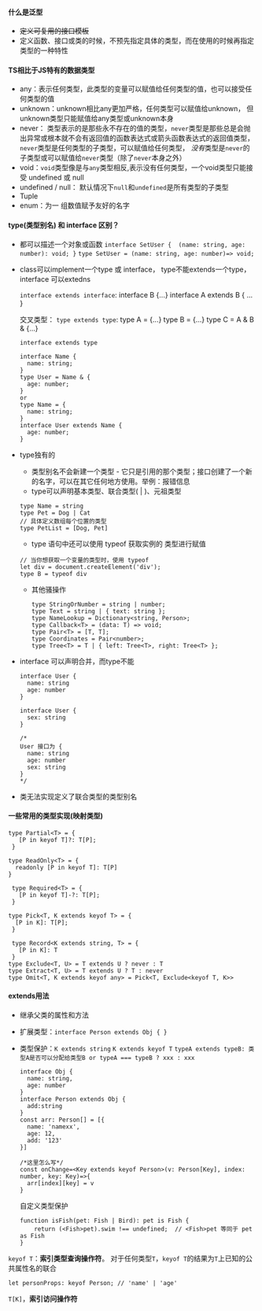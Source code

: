 #### **什么是泛型**

- ~~定义可复用的接口模板~~
- 定义函数、接口或类的时候，不预先指定具体的类型，而在使用的时候再指定类型的一种特性

#### TS相比于JS特有的数据类型

- any：表示任何类型，此类型的变量可以赋值给任何类型的值，也可以接受任何类型的值
- unknown：unknown相比any更加严格，任何类型可以赋值给unknown， 但unknown类型只能赋值给any类型或unknown本身
- never： 类型表示的是那些永不存在的值的类型，`never`类型是那些总是会抛出异常或根本就不会有返回值的函数表达式或箭头函数表达式的返回值类型， `never`类型是任何类型的子类型，可以赋值给任何类型， *没有*类型是`never`的子类型或可以赋值给`never`类型（除了`never`本身之外）
- void：`void`类型像是与`any`类型相反,表示没有任何类型，一个void类型只能接受 undefined 或 null
- undefined / null： 默认情况下`null`和`undefined`是所有类型的子类型
- Tuple
- enum：为一 组数值赋予友好的名字

#### type(类型别名) 和 interface 区别？

- 都可以描述一个对象或函数 `interface SetUser {  (name: string, age: number): void; }` `type SetUser = (name: string, age: number)=> void;`

- class可以implement一个type 或 interface， type不能extends一个type， interface 可以extedns

  `interface extends interface`:  interface B {...}   interface  A extends B { ... }

  交叉类型： `type extends type`: type A = {...}   type B = {...}  type C = A & B & {...} 

  `interface extends type` 

  ```tsx
  interface Name { 
    name: string; 
  }
  type User = Name & { 
    age: number; 
  }
  or
  type Name = { 
    name: string; 
  }
  interface User extends Name { 
    age: number; 
  }
  ```

- type独有的

  - 类型别名不会新建一个类型 - 它只是引用的那个类型；接口创建了一个新的名字，可以在其它任何地方使用。举例：报错信息
  - type可以声明基本类型、联合类型( |  )、元祖类型

  ```tsx
  type Name = string
  type Pet = Dog | Cat
  // 具体定义数组每个位置的类型
  type PetList = [Dog, Pet]
  ```

  - type 语句中还可以使用 typeof 获取实例的 类型进行赋值

  ```
  // 当你想获取一个变量的类型时，使用 typeof
  let div = document.createElement('div');
  type B = typeof div
  ```

  - 其他骚操作

    ```tsx
    type StringOrNumber = string | number;  
    type Text = string | { text: string };  
    type NameLookup = Dictionary<string, Person>;  
    type Callback<T> = (data: T) => void;  
    type Pair<T> = [T, T];  
    type Coordinates = Pair<number>;  
    type Tree<T> = T | { left: Tree<T>, right: Tree<T> };
    ```

    

- interface 可以声明合并，而type不能

  ```tsx
  interface User {
    name: string
    age: number
  }
  
  interface User {
    sex: string
  }
  
  /*
  User 接口为 {
    name: string
    age: number
    sex: string 
  }
  */
  ```

- 类无法实现定义了联合类型的类型别名

#### 一些常用的类型实现(映射类型)

```tsx
type Partial<T> = {
   [P in keyof T]?: T[P];
 }

type ReadOnly<T> = {
  readonly [P in keyof T]: T[P]
}

 type Required<T> = {
   [P in keyof T]-?: T[P];
 }

type Pick<T, K extends keyof T> = {
  [P in K]: T[P];
 }

 type Record<K extends string, T> = {
   [P in K]: T
 }
type Exclude<T, U> = T extends U ? never : T
type Extract<T, U> = T extends U ? T : never
type Omit<T, K extends keyof any> = Pick<T, Exclude<keyof T, K>>

```

#### extends用法

- 继承父类的属性和方法

- 扩展类型：`interface Person extends Obj { }`

- 类型保护：`K extends string`  `K extends keyof T` `typeA extends typeB: 类型A是否可以分配给类型B or typeA === typeB ? xxx : xxx`

  ```tsx
  interface Obj {
  	name: string,
    age: number
  }
  interface Person extends Obj {
  	add:string
  }
  const arr: Person[] = [{
  	name: 'namexx',
    age: 12,
    add: '123'
  }]
  
  /*这里怎么写*/
  const onChange=<Key extends keyof Person>(v: Person[Key], index: number, key: Key)=>{
    arr[index][key] = v
  }
  ```

  自定义类型保护

  ```tsx
  function isFish(pet: Fish | Bird): pet is Fish {
      return (<Fish>pet).swim !== undefined;  // <Fish>pet 等同于 pet as Fish
  }
  ```

 `keyof T`：**索引类型查询操作符**。 对于任何类型`T`，`keyof T`的结果为`T`上已知的公共属性名的联合

```
let personProps: keyof Person; // 'name' | 'age'
```

`T[K]`，**索引访问操作符**

